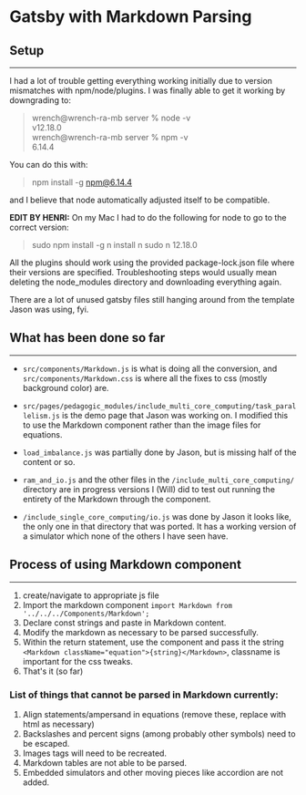 # Gatsby with Markdown Parsing





## Setup

----

I had a lot of trouble getting everything working initially due to version mismatches with npm/node/plugins. I was finally able to get it working by downgrading to:


>wrench@wrench-ra-mb server % node -v  
>v12.18.0  
>wrench@wrench-ra-mb server % npm -v  
>6.14.4  


You can do this with:

>npm install -g npm@6.14.4

and I believe that node automatically adjusted itself to be compatible. 

**EDIT BY HENRI:** On my Mac I had to do the following for node to go to the correct version:

>sudo npm install -g n install n
>sudo n 12.18.0

All the plugins should work using the provided package-lock.json file where their versions are specified. Troubleshooting steps would usually mean deleting the node_modules directory and downloading everything again. 

There are a lot of unused gatsby files still hanging around from the template Jason was using, fyi. 




## What has been done so far
---

- `src/components/Markdown.js` is what is doing all the conversion, and `src/components/Markdown.css` is where all the fixes to css (mostly background color) are.

- `src/pages/pedagogic_modules/include_multi_core_computing/task_parallelism.js` is the demo page that Jason was working on. I modified this to use the Markdown component rather than the image files for equations.
- `load_imbalance.js` was partially done by Jason, but is missing half of the content or so. 
- `ram_and_io.js` and the other files in the `/include_multi_core_computing/` directory are in progress versions I (Will) did to test out running the entirety of the Markdown through the component. 
- `/include_single_core_computing/io.js` was done by Jason it looks like, the only one in that directory that was ported. It has a working version of a simulator which none of the others I have seen have.

## Process of using Markdown component
---

1. create/navigate to appropriate js file
1. Import the markdown component `import Markdown from '../../../Components/Markdown';`
1. Declare const strings and paste in Markdown content.
  1. Modify the markdown as necessary to be parsed successfully.
1. Within the return statement, use the component and pass it the string `<Markdown className="equation">{string}</Markdown>`, classname is important for the css tweaks.
1. That's it (so far)



### List of things that cannot be parsed in Markdown currently: 
  1. Align statements/ampersand in equations (remove these, replace with html as necessary)
  2. Backslashes and percent signs (among probably other symbols) need to be escaped. 
  3. Images tags will need to be recreated.
  4. Markdown tables are not able to be parsed.
  5. Embedded simulators and other moving pieces like accordion are not added.






